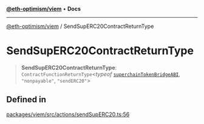 [**@eth-optimism/viem**](../README.md) • **Docs**

***

[@eth-optimism/viem](../README.md) / SendSupERC20ContractReturnType

# SendSupERC20ContractReturnType

> **SendSupERC20ContractReturnType**: `ContractFunctionReturnType`\<*typeof* [`superchainTokenBridgeABI`](../variables/superchainTokenBridgeABI.md), `"nonpayable"`, `"sendERC20"`\>

## Defined in

[packages/viem/src/actions/sendSupERC20.ts:56](https://github.com/ethereum-optimism/ecosystem/blob/5b57c542e6f02774701a464de238b830e81b7ecb/packages/viem/src/actions/sendSupERC20.ts#L56)
